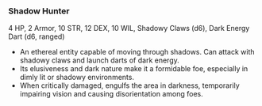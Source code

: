 ### Shadow Hunter

4 HP, 2 Armor, 10 STR, 12 DEX, 10 WIL, Shadowy Claws (d6), Dark Energy Dart (d6, ranged)

- An ethereal entity capable of moving through shadows. Can attack with shadowy claws and launch darts of dark energy.
- Its elusiveness and dark nature make it a formidable foe, especially in dimly lit or shadowy environments.
- When critically damaged, engulfs the area in darkness, temporarily impairing vision and causing disorientation among foes.

